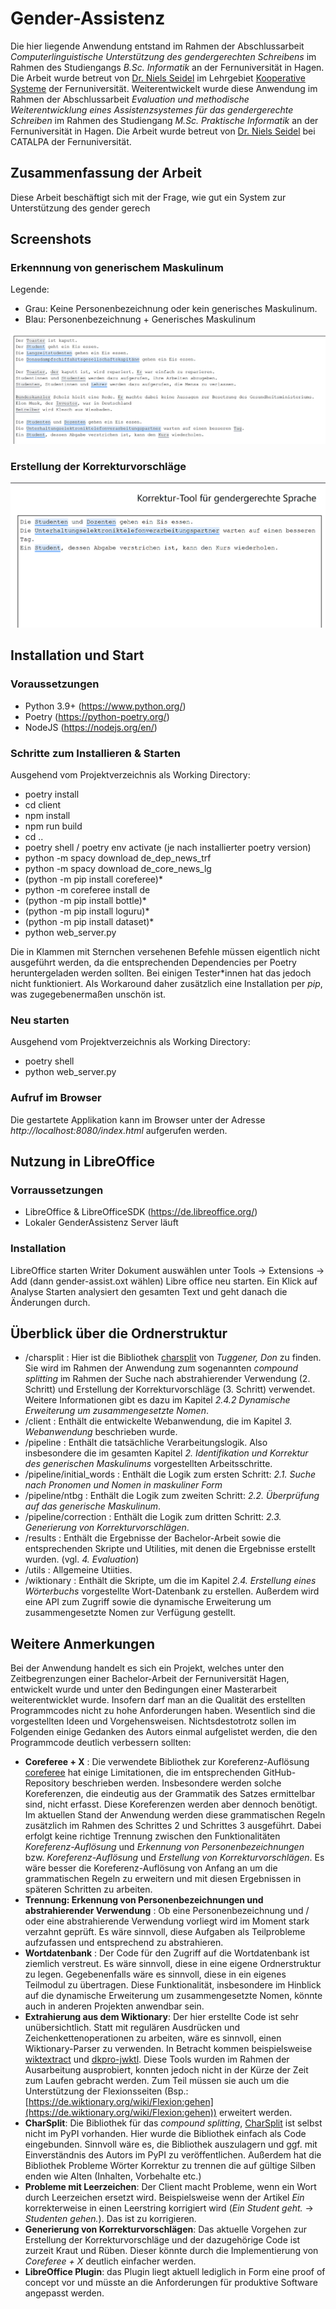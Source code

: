 # Gender-Assistenz

Die hier liegende Anwendung entstand im Rahmen der Abschlussarbeit *Computerlinguistische Unterstützung des gendergerechten Schreibens* im Rahmen des Studiengangs *B.Sc. Informatik* an der Fernuniversität in Hagen. 
Die Arbeit wurde betreut von [Dr. Niels Seidel](https://www.fernuni-hagen.de/ks/team/niels.seidel.shtml) im Lehrgebiet [Kooperative Systeme](https://www.fernuni-hagen.de/ks/) der Fernuniversität.
Weiterentwickelt wurde diese Anwendung im Rahmen der Abschlussarbeit *Evaluation und methodische Weiterentwicklung eines Assistenzsystemes für das gendergerechte
Schreiben* im Rahmen des Studiengang *M.Sc. Praktische Informatik*  an der Fernuniversität in Hagen. 
Die Arbeit wurde betreut von [Dr. Niels Seidel](https://www.fernuni-hagen.de/ks/team/niels.seidel.shtml) bei CATALPA der Fernuniversität.

## Zusammenfassung der Arbeit
Diese Arbeit beschäftigt sich mit der Frage, wie gut ein System zur Unterstützung des gender gerech

## Screenshots
### Erkennnung von generischem Maskulinum

Legende:
- Grau: Keine Personenbezeichnung oder kein generisches Maskulinum.
- Blau: Personenbezeichnung + Generisches Maskulinum

![Erkennung von generischem Maskulinum](./docs/screenshot.png)

### Erstellung der Korrekturvorschläge
![Erstellung der Korrekturvorschläge](./docs/example.gif)


## Installation und Start
### Voraussetzungen
 - Python 3.9+ (https://www.python.org/)
 - Poetry (https://python-poetry.org/)
 - NodeJS (https://nodejs.org/en/)

### Schritte zum Installieren & Starten

Ausgehend vom Projektverzeichnis als Working Directory:

- poetry install
- cd client
- npm install
- npm run build
- cd ..
- poetry shell / poetry env activate (je nach installierter poetry version)
- python -m spacy download de_dep_news_trf
- python -m spacy download de_core_news_lg
- (python -m pip install coreferee)*
- python -m coreferee install de
- (python -m pip install bottle)*
- (python -m pip install loguru)*
- (python -m pip install dataset)*
- python web_server.py

Die in Klammen mit Sternchen versehenen Befehle müssen eigentlich nicht ausgeführt werden, da die entsprechenden Dependencies per
Poetry heruntergeladen werden sollten. Bei einigen Tester*innen hat das jedoch nicht funktioniert. Als Workaround daher zusätzlich
eine Installation per *pip*, was zugegebenermaßen unschön ist.

### Neu starten

Ausgehend vom Projektverzeichnis als Working Directory:

- poetry shell
- python web_server.py

### Aufruf im Browser

Die gestartete Applikation kann im Browser unter der Adresse *http://localhost:8080/index.html* aufgerufen werden.

## Nutzung in LibreOffice
### Vorraussetzungen
- LibreOffice & LibreOfficeSDK (https://de.libreoffice.org/)
- Lokaler GenderAssistenz Server läuft

### Installation
LibreOffice starten Writer Dokument auswählen unter Tools -> Extensions -> Add (dann gender-assist.oxt wählen) Libre office neu starten. 
Ein Klick auf Analyse Starten analysiert den gesamten Text und geht danach die Änderungen durch.

## Überblick über die Ordnerstruktur

- /charsplit : Hier ist die Bibliothek [charsplit](https://github.com/dtuggener/CharSplit) von *Tuggener, Don* zu finden. Sie wird im Rahmen der Anwendung zum sogenannten *compound splitting* im Rahmen der Suche nach abstrahierender Verwendung (2. Schritt) und Erstellung der Korrekturvorschläge (3. Schritt) verwendet. Weitere Informationen gibt es dazu im Kapitel *2.4.2 Dynamische Erweiterung um zusammengesetzte Nomen*. 
- /client : Enthält die entwickelte Webanwendung, die im Kapitel *3. Webanwendung* beschrieben wurde.
- /pipeline : Enthält die tatsächliche Verarbeitungslogik. Also insbesondere die im gesamten Kapitel *2. Identifikation und Korrektur des generischen Maskulinums* vorgestellten Arbeitsschritte.
- /pipeline/initial_words : Enthält die Logik zum ersten Schritt: *2.1. Suche nach Pronomen und Nomen in maskuliner Form*
- /pipeline/ntbg : Enthält die Logik zum zweiten Schritt: *2.2. Überprüfung auf das generische Maskulinum*.
- /pipeline/correction : Enthält die Logik zum dritten Schritt: *2.3. Generierung von Korrekturvorschlägen*.
- /results : Enthält die Ergebnisse der Bachelor-Arbeit sowie die entsprechenden Skripte und Utilities, mit denen die Ergebnisse erstellt wurden. (vgl. *4. Evaluation*)
- /utils : Allgemeine Utiities.
- /wiktionary : Enthält die Skripte, um die im Kapitel *2.4. Erstellung eines Wörterbuchs* vorgestellte Wort-Datenbank zu erstellen. Außerdem wird eine API zum Zugriff sowie die dynamische Erweiterung um zusammengesetzte Nomen zur Verfügung gestellt.

## Weitere Anmerkungen

Bei der Anwendung handelt es sich ein Projekt, welches unter den Zeitbegrenzungen einer Bachelor-Arbeit der Fernuniversität Hagen, entwickelt wurde und unter den Bedingungen einer Masterarbeit weiterentwicklet wurde. Insofern darf man an die Qualität 
des erstellten Programmcodes nicht zu hohe Anforderungen haben. Wesentlich sind die vorgestellten Ideen und Vorgehensweisen. Nichtsdestotrotz sollen im Folgenden einige Gedanken
des Autors einmal aufgelistet werden, die den Programmcode deutlich verbessern sollten:

- **Coreferee + X** : Die verwendete Bibliothek zur Koreferenz-Auflösung [coreferee](https://github.com/msg-systems/coreferee) hat einige Limitationen, die im entsprechenden GitHub-Repository beschrieben werden. Insbesondere werden solche Koreferenzen, die eindeutig aus der Grammatik des Satzes ermittelbar sind, nicht erfasst. Diese Koreferenzen werden aber dennoch benötigt. Im aktuellen Stand der Anwendung werden diese grammatischen Regeln zusätzlich im Rahmen des Schrittes 2 und Schrittes 3 ausgeführt. Dabei erfolgt keine richtige Trennung zwischen den Funktionalitäten *Koreferenz-Auflösung* und *Erkennung von Personenbezeichnungen* bzw. *Koreferenz-Auflösung* und *Erstellung von Korrekturvorschlägen*. Es wäre besser die Koreferenz-Auflösung von Anfang an um die grammatischen Regeln zu erweitern und mit diesen Ergebnissen in späteren Schritten zu arbeiten.
- **Trennung: Erkennung von Personenbezeichnungen und abstrahierender Verwendung** : Ob eine Personenbezeichnung und / oder eine abstrahierende Verwendung vorliegt wird im Moment stark verzahnt geprüft. Es wäre sinnvoll, diese Aufgaben als Teilprobleme aufzufassen und entsprechend zu abstrahieren.
- **Wortdatenbank** : Der Code für den Zugriff auf die Wortdatenbank ist ziemlich verstreut. Es wäre sinnvoll, diese in eine eigene Ordnerstruktur zu legen. Gegebenenfalls wäre es sinnvoll, diese in ein eigenes Teilmodul zu übertragen. Diese Funktionalität, insbesondere im Hinblick auf die dynamische Erweiterung um zusammengesetzte Nomen, könnte auch in anderen Projekten anwendbar sein.
- **Extrahierung aus dem Wiktionary**: Der hier erstellte Code ist sehr unübersichtlich. Statt mit regulären Ausdrücken und Zeichenkettenoperationen zu arbeiten, wäre es sinnvoll, einen Wiktionary-Parser zu verwenden. In Betracht kommen beispielsweise [wiktextract](https://github.com/tatuylonen/wiktextract) und [dkpro-jwktl](https://github.com/dkpro/dkpro-jwktl). Diese Tools wurden im Rahmen der Ausarbeitung ausprobiert, konnten jedoch nicht in der Kürze der Zeit zum Laufen gebracht werden. Zum Teil müssen sie auch um die Unterstützung der Flexionsseiten (Bsp.: [https://de.wiktionary.org/wiki/Flexion:gehen](https://de.wiktionary.org/wiki/Flexion:gehen)) erweitert werden.
- **CharSplit**: Die Bibliothek für das *compound splitting*, [CharSplit](https://github.com/dtuggener/CharSplit) ist selbst nicht im PyPI vorhanden. Hier wurde die Bibliothek einfach als Code eingebunden. Sinnvoll wäre es, die Bibliothek auszulagern und ggf. mit Einverständnis des Autors im PyPI zu veröffentlichen. Außerdem hat die Bibliothek Probleme Wörter Korrektur zu trennen die auf gültige Silben enden wie Alten (Inhalten, Vorbehalte etc.)
- **Probleme mit Leerzeichen**: Der Client macht Probleme, wenn ein Wort durch Leerzeichen ersetzt wird. Beispielsweise wenn der Artikel *Ein* korrekterweise in einen Leerstring korrigiert wird (*Ein Student geht.* -> *Studenten gehen.*). Das ist zu korrigieren.
- **Generierung von Korrekturvorschlägen**: Das aktuelle Vorgehen zur Erstellung der Korrekturvorschläge und der dazugehörige Code ist zurzeit Kraut und Rüben. Dieser könnte durch die Implementierung von *Coreferee + X* deutlich einfacher werden.
- **LibreOffice Plugin**: das Plugin liegt aktuell lediglich in Form eine proof of concept vor und müsste an die Anforderungen für produktive Software angepasst werden.
#
